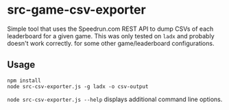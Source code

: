 # src-game-csv-exporter

Simple tool that uses the Speedrun.com REST API to dump CSVs of each leaderboard for a given game. This was only tested on `ladx` and probably doesn't work correctly. for some other game/leaderboard configurations.

## Usage

```
npm install
node src-csv-exporter.js -g ladx -o csv-output
```

`node src-csv-exporter.js --help` displays additional command line options.
